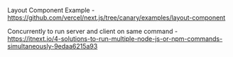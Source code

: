 Layout Component Example - https://github.com/vercel/next.js/tree/canary/examples/layout-component

Concurrently to run server and client on same command - https://itnext.io/4-solutions-to-run-multiple-node-js-or-npm-commands-simultaneously-9edaa6215a93
